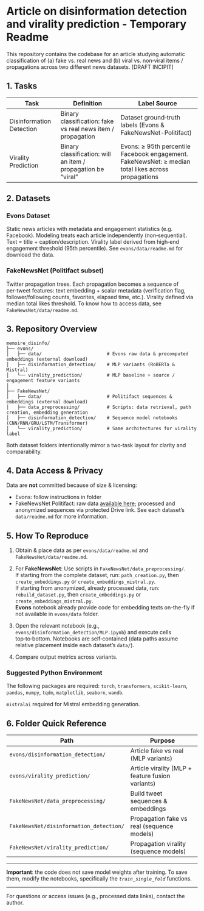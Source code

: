 # Article on disinformation detection and virality prediction - Temporary Readme

This repository contains the codebase for an article studying automatic classification of (a) fake vs. real news and (b) viral vs. non‑viral items / propagations across two different news datasets. [DRAFT INCIPIT]


## 1. Tasks

| Task | Definition | Label Source |
|------|------------|--------------|
| Disinformation Detection | Binary classification: fake vs real news item / propagation | Dataset ground‑truth labels (Evons & FakeNewsNet-Politifact) |
| Virality Prediction | Binary classification: will an item / propagation be “viral” | Evons: ≥ 95th percentile Facebook engagement. FakeNewsNet: ≥ median total likes across propagations |

## 2. Datasets

### Evons Dataset
Static news articles with metadata and engagement statistics (e.g. Facebook). Modeling treats each article independently (non‑sequential). Text = title + caption/description. Virality label derived from high‑end engagement threshold (95th percentile). See `evons/data/readme.md` for download the data.

### FakeNewsNet (Politifact subset)
Twitter propagation trees. Each propagation becomes a sequence of per‑tweet features: text embedding + scalar metadata (verification flag, follower/following counts, favorites, elapsed time, etc.). Virality defined via median total likes threshold. To know how to access data, see `FakeNewsNet/data/readme.md`.

## 3. Repository Overview

```
memoire_disinfo/
├── evons/
│   ├── data/                        # Evons raw data & precomputed embeddings (external download)
│   ├── disinformation_detection/    # MLP variants (RoBERTa & Mistral)
│   └── virality_prediction/         # MLP baseline + source / engagement feature variants
│
├── FakeNewsNet/
│   ├── data/                        # Politifact sequences & embeddings (external download)
│   ├── data_preprocessing/          # Scripts: data retrieval, path creation, embedding generation
│   ├── disinformation_detection/    # Sequence model notebooks (CNN/RNN/GRU/LSTM/Transformer)
│   └── virality_prediction/         # Same architectures for virality label
```

Both dataset folders intentionally mirror a two‑task layout for clarity and comparability.


## 4. Data Access & Privacy

Data are **not** committed because of size & licensing:
* Evons: follow instructions in folder
* FakeNewsNet Politifact: raw data [available here](https://github.com/KaiDMML/FakeNewsNet); processed and anonymized sequences via protected Drive link. 
See each dataset’s `data/readme.md` for more information.


## 5. How To Reproduce

1. Obtain & place data as per `evons/data/readme.md` and `FakeNewsNet/data/readme.md`.

2. For **FakeNewsNet**: Use scripts in `FakeNewsNet/data_preprocessing/`. <br>
If starting from the complete dataset, run: `path_creation.py`, then `create_embeddings.py` or `create_embeddings_mistral.py`. <br>
If starting from anonymized, already processed data, run: `rebuild_dataset.py`, then `create_embeddings.py` or `create_embeddings_mistral.py`.
<br>**Evons** notebook already provide code for embedding texts on-the-fly if not available in `evons/data` folder. 
3. Open the relevant notebook (e.g., `evons/disinformation_detection/MLP.ipynb`) and execute cells top‑to‑bottom. Notebooks are self‑contained (data paths assume relative placement inside each dataset’s `data/`).
4. Compare output metrics across variants.

### Suggested Python Environment 
The following packages are required:
`torch`, `transformers`, `scikit-learn`, `pandas`, `numpy`, `tqdm`, `matplotlib`, `seaborn`, `wandb`. 

`mistralai` required for Mistral embedding generation.

## 6. Folder Quick Reference

| Path | Purpose |
|------|---------|
| `evons/disinformation_detection/` | Article fake vs real (MLP variants) |
| `evons/virality_prediction/` | Article virality (MLP + feature fusion variants) |
| `FakeNewsNet/data_preprocessing/` | Build tweet sequences & embeddings |
| `FakeNewsNet/disinformation_detection/` | Propagation fake vs real (sequence models) |
| `FakeNewsNet/virality_prediction/` | Propagation virality (sequence models) |


---
**Important**: the code does not save model weights after training. To save them, modify the notebooks, specifically the 
_`train_single_fold`_ functions.

---
For questions or access issues (e.g., processed data links), contact the author.